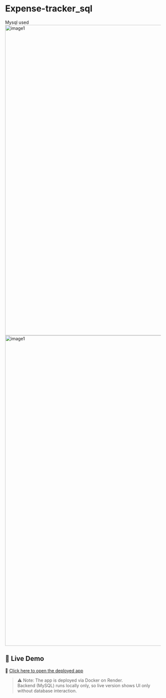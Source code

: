 # Expense-tracker_sql
Mysql used
<img width="1829" height="1004" alt="image1" src="https://github.com/user-attachments/assets/d14ca090-4cf6-4a29-a3db-6794894df5ca" />
<img width="1829" height="1004" alt="image1" src="https://github.com/user-attachments/assets/f125c641-2ca4-4d2e-9868-11caf5389731" />
## 🚀 Live Demo

🔗 [Click here to open the deployed app](https://expense-tracker-sql.onrender.com)

> ⚠️ Note: The app is deployed via Docker on Render.  
> Backend (MySQL) runs locally only, so live version shows UI only without database interaction.
